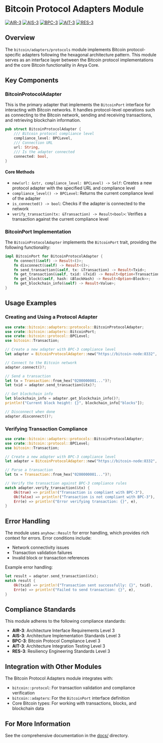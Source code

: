 # Bitcoin Protocol Adapters Module

[![AIR-3](https://img.shields.io/badge/AIR-Level%203-green)](../../../../docs/compliance/README.md)
[![AIS-3](https://img.shields.io/badge/AIS-Level%203-green)](../../../../docs/compliance/README.md)
[![BPC-3](https://img.shields.io/badge/BPC-Level%203-green)](../../../../docs/compliance/README.md)
[![AIT-3](https://img.shields.io/badge/AIT-Level%203-green)](../../../../docs/compliance/README.md)
[![RES-3](https://img.shields.io/badge/RES-Level%203-green)](../../../../docs/compliance/README.md)

## Overview

The `bitcoin/adapters/protocols` module implements Bitcoin protocol-specific adapters following the hexagonal architecture pattern. This module serves as an interface layer between the Bitcoin protocol implementations and the core Bitcoin functionality in Anya Core.

## Key Components

### BitcoinProtocolAdapter

This is the primary adapter that implements the `BitcoinPort` interface for interacting with Bitcoin networks. It handles protocol-level operations such as connecting to the Bitcoin network, sending and receiving transactions, and retrieving blockchain information.

```rust
pub struct BitcoinProtocolAdapter {
    /// Bitcoin protocol compliance level
    compliance_level: BPCLevel,
    /// Connection URL
    url: String,
    /// Is the adapter connected
    connected: bool,
}
```

#### Core Methods

- `new(url: &str, compliance_level: BPCLevel) -> Self`: Creates a new protocol adapter with the specified URL and compliance level
- `compliance_level() -> BPCLevel`: Returns the current compliance level of the adapter
- `is_connected() -> bool`: Checks if the adapter is connected to the network
- `verify_transaction(tx: &Transaction) -> Result<bool>`: Verifies a transaction against the current compliance level

### BitcoinPort Implementation

The `BitcoinProtocolAdapter` implements the `BitcoinPort` trait, providing the following functionality:

```rust
impl BitcoinPort for BitcoinProtocolAdapter {
    fn connect(&self) -> Result<()>;
    fn disconnect(&self) -> Result<()>;
    fn send_transaction(&self, tx: &Transaction) -> Result<Txid>;
    fn get_transaction(&self, txid: &Txid) -> Result<Option<Transaction>>;
    fn get_block(&self, hash: &BlockHash) -> Result<Option<Block>>;
    fn get_blockchain_info(&self) -> Result<Value>;
}
```

## Usage Examples

### Creating and Using a Protocol Adapter

```rust
use crate::bitcoin::adapters::protocols::BitcoinProtocolAdapter;
use crate::bitcoin::adapters::BitcoinPort;
use crate::bitcoin::protocol::BPCLevel;
use bitcoin::Transaction;

// Create a new adapter with BPC-3 compliance level
let adapter = BitcoinProtocolAdapter::new("https://bitcoin-node:8332", BPCLevel::Bpc3);

// Connect to the Bitcoin network
adapter.connect()?;

// Send a transaction
let tx = Transaction::from_hex("0200000001...")?;
let txid = adapter.send_transaction(&tx)?;

// Get blockchain info
let blockchain_info = adapter.get_blockchain_info()?;
println!("Current block height: {}", blockchain_info["blocks"]);

// Disconnect when done
adapter.disconnect()?;
```

### Verifying Transaction Compliance

```rust
use crate::bitcoin::adapters::protocols::BitcoinProtocolAdapter;
use crate::bitcoin::protocol::BPCLevel;
use bitcoin::Transaction;

// Create a new adapter with BPC-3 compliance level
let adapter = BitcoinProtocolAdapter::new("https://bitcoin-node:8332", BPCLevel::Bpc3);

// Parse a transaction
let tx = Transaction::from_hex("0200000001...")?;

// Verify the transaction against BPC-3 compliance rules
match adapter.verify_transaction(&tx) {
    Ok(true) => println!("Transaction is compliant with BPC-3"),
    Ok(false) => println!("Transaction is not compliant with BPC-3"),
    Err(e) => println!("Error verifying transaction: {}", e),
}
```

## Error Handling

The module uses `anyhow::Result` for error handling, which provides rich context for errors. Error conditions include:

- Network connectivity issues
- Transaction validation failures
- Invalid block or transaction references

Example error handling:

```rust
let result = adapter.send_transaction(&tx);
match result {
    Ok(txid) => println!("Transaction sent successfully: {}", txid),
    Err(e) => println!("Failed to send transaction: {}", e),
}
```

## Compliance Standards

This module adheres to the following compliance standards:

- **AIR-3**: Architecture Interface Requirements Level 3
- **AIS-3**: Architecture Implementation Standards Level 3
- **BPC-3**: Bitcoin Protocol Compliance Level 3
- **AIT-3**: Architecture Integration Testing Level 3
- **RES-3**: Resiliency Engineering Standards Level 3

## Integration with Other Modules

The Bitcoin Protocol Adapters module integrates with:

- `bitcoin::protocol`: For transaction validation and compliance verification
- `bitcoin::adapters`: For the `BitcoinPort` interface definition
- Core Bitcoin types: For working with transactions, blocks, and blockchain data

## For More Information

See the comprehensive documentation in the [docs/](../../../../docs/) directory.
